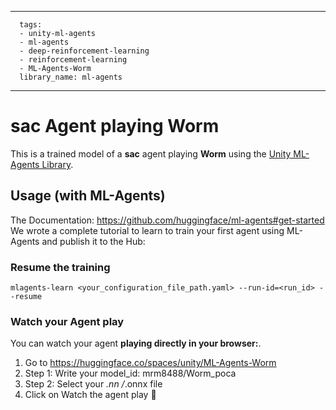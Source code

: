 
---
      tags:
      - unity-ml-agents
      - ml-agents
      - deep-reinforcement-learning
      - reinforcement-learning
      - ML-Agents-Worm
      library_name: ml-agents
---
    
  # **sac** Agent playing **Worm**
  This is a trained model of a **sac** agent playing **Worm** using the [Unity ML-Agents Library](https://github.com/Unity-Technologies/ml-agents).
  
  ## Usage (with ML-Agents)
  The Documentation: https://github.com/huggingface/ml-agents#get-started
  We wrote a complete tutorial to learn to train your first agent using ML-Agents and publish it to the Hub:


  ### Resume the training
  ```
  mlagents-learn <your_configuration_file_path.yaml> --run-id=<run_id> --resume
  ```
  ### Watch your Agent play
  You can watch your agent **playing directly in your browser:**.
  
  1. Go to https://huggingface.co/spaces/unity/ML-Agents-Worm
  2. Step 1: Write your model_id: mrm8488/Worm_poca
  3. Step 2: Select your *.nn /*.onnx file
  4. Click on Watch the agent play 👀
  